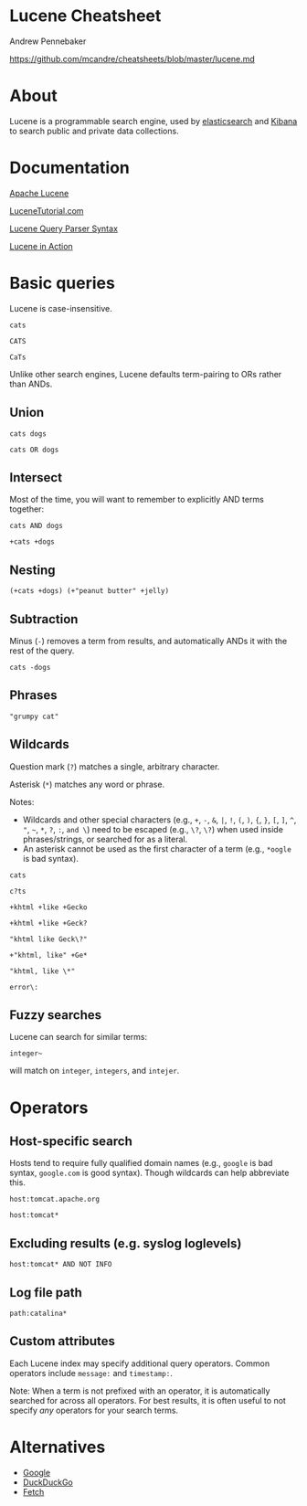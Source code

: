 # Lucene Cheatsheet

Andrew Pennebaker

https://github.com/mcandre/cheatsheets/blob/master/lucene.md

# About

Lucene is a programmable search engine, used by [elasticsearch](http://www.elasticsearch.org/) and [Kibana](http://www.elasticsearch.org/overview/kibana/) to search public and private data collections.

# Documentation

[Apache Lucene](http://lucene.apache.org/)

[LuceneTutorial.com](http://www.lucenetutorial.com/lucene-query-syntax.html)

[Lucene Query Parser Syntax](http://lucene.apache.org/core/2_9_4/queryparsersyntax.html)

[Lucene in Action](http://www.amazon.com/dp/1933988177/)

# Basic queries

Lucene is case-insensitive.

```
cats

CATS

CaTs
```

Unlike other search engines, Lucene defaults term-pairing to ORs rather than ANDs.

## Union

```
cats dogs

cats OR dogs
```

## Intersect

Most of the time, you will want to remember to explicitly AND terms together:

```
cats AND dogs

+cats +dogs
```

## Nesting

```
(+cats +dogs) (+"peanut butter" +jelly)
```

## Subtraction

Minus (`-`) removes a term from results, and automatically ANDs it with the rest of the query.

```
cats -dogs
```

## Phrases

```
"grumpy cat"
```

## Wildcards

Question mark (`?`) matches a single, arbitrary character.

Asterisk (`*`) matches any word or phrase.

Notes:

* Wildcards and other special characters (e.g., `+`, `-`, `&`, `|`, `!`, `(`, `)`, `{`, `}`, `[`, `]`, `^`, `"`, `~`, `*`, `?`, `:`, `and \`) need to be escaped (e.g., `\?`, `\?`) when used inside phrases/strings, or searched for as a literal.
* An asterisk cannot be used as the first character of a term (e.g., `*oogle` is bad syntax).

```
cats

c?ts

+khtml +like +Gecko

+khtml +like +Geck?

"khtml like Geck\?"

+"khtml, like" +Ge*

"khtml, like \*"

error\:
```

## Fuzzy searches

Lucene can search for similar terms:

```
integer~
```

will match on `integer`, `integers`, and `intejer`.

# Operators

## Host-specific search

Hosts tend to require fully qualified domain names (e.g., `google` is bad syntax, `google.com` is good syntax). Though wildcards can help abbreviate this.

```
host:tomcat.apache.org

host:tomcat*
```

## Excluding results (e.g. syslog loglevels)

```
host:tomcat* AND NOT INFO
```

## Log file path

```
path:catalina*
```

## Custom attributes

Each Lucene index may specify additional query operators. Common operators include `message:` and `timestamp:`.

Note: When a term is not prefixed with an operator, it is automatically searched for across all operators. For best results, it is often useful to not specify *any* operators for your search terms.

# Alternatives

* [Google](https://github.com/mcandre/cheatsheets/blob/master/google.md)
* [DuckDuckGo](https://github.com/mcandre/cheatsheets/blob/master/duckduckgo.md)
* [Fetch](http://fetch.yellosoft.us/)

